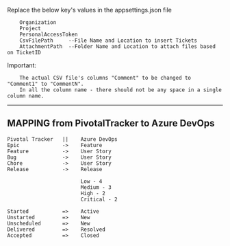 Replace the below key's values in the appsettings.json file
        
        Organization 
        Project
        PersonalAccessToken
        CsvFilePath     --File Name and Location to insert Tickets
        AttachmentPath  --Folder Name and Location to attach files based on TicketID

Important:
    
        The actual CSV file's columns "Comment" to be changed to "Comment1" to "CommentN".
        In all the column name - there should not be any space in a single column name.


-------------------------------------------
MAPPING from PivotalTracker to Azure DevOps
-------------------------------------------

    Pivotal Tracker   ||    Azure DevOps
    Epic              ->    Feature
    Feature           ->    User Story
    Bug               ->    User Story
    Chore             ->    User Story
    Release           ->    Release

                            Low - 4
                            Medium - 3
                            High - 2
                            Critical - 2

    Started           =>    Active
    Unstarted         =>    New
    Unscheduled       =>    New
    Delivered         =>    Resolved
    Accepted          =>    Closed
